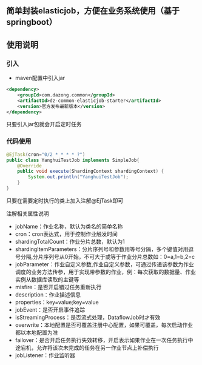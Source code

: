 ## 简单封装elasticjob，方便在业务系统使用（基于springboot）

## 使用说明

### 引入

* maven配置中引入jar

```xml
<dependency>
    <groupId>com.dazong.common</groupId>
    <artifactId>dz-common-elasticjob-starter</artifactId>
    <version>官方发布最新版本</version>
</dependency>
```

只要引入jar包就会开启定时任务

### 代码使用

```java
@EjTask(cron="0/2 * * * * ?")
public class YanghuiTestJob implements SimpleJob{
    @Override
    public void execute(ShardingContext shardingContext) {
        System.out.println("YanghuiTestJob");
    }
}
```

只要在需要定时执行的类上加入注解@EjTask即可

注解相关属性说明

* jobName：作业名称，默认为类名的简单名称
* cron：cron表达式，用于控制作业触发时间
* shardingTotalCount：作业分片总数，默认为1
* shardingItemParameters：分片序列号和参数用等号分隔，多个键值对用逗号分隔,分片序列号从0开始，不可大于或等于作业分片总数如：0=a,1=b,2=c
* jobParameter：作业自定义参数,作业自定义参数，可通过传递该参数为作业调度的业务方法传参，用于实现带参数的作业，例：每次获取的数据量、作业实例从数据库读取的主键等
* misfire：是否开启错过任务重新执行
* description：作业描述信息
* properties：key=value;key=value
* jobEvent：是否开启事件追踪
* isStreamingProcess：是否流式处理，DataflowJob时才有效
* overwrite：本地配置是否可覆盖注册中心配置，如果可覆盖，每次启动作业都以本地配置为准
* failover：是否开启任务执行失效转移，开启表示如果作业在一次任务执行中途宕机，允许将该次未完成的任务在另一作业节点上补偿执行
* jobListener：作业监听器
